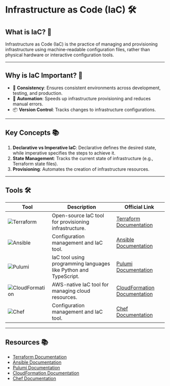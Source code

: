 # Infrastructure as Code (IaC) 🛠️

## What is IaC? 🤔
Infrastructure as Code (IaC) is the practice of managing and provisioning infrastructure using machine-readable configuration files, rather than physical hardware or interactive configuration tools.

---

## Why is IaC Important? 🌟
- 🔄 **Consistency**: Ensures consistent environments across development, testing, and production.
- 🚀 **Automation**: Speeds up infrastructure provisioning and reduces manual errors.
- 📦 **Version Control**: Tracks changes to infrastructure configurations.

---

## Key Concepts 📚
1. **Declarative vs Imperative IaC**: Declarative defines the desired state, while imperative specifies the steps to achieve it.
2. **State Management**: Tracks the current state of infrastructure (e.g., Terraform state files).
3. **Provisioning**: Automates the creation of infrastructure resources.

---

## Tools 🛠️

| Tool           | Description                                                                 | Official Link                              |
|----------------|-----------------------------------------------------------------------------|-------------------------------------------|
| ![Terraform](https://img.shields.io/badge/Terraform-blue?logo=terraform) | Open-source IaC tool for provisioning infrastructure.         | [Terraform Documentation](https://www.terraform.io/docs/) |
| ![Ansible](https://img.shields.io/badge/Ansible-blue?logo=ansible)       | Configuration management and IaC tool.                       | [Ansible Documentation](https://docs.ansible.com/) |
| ![Pulumi](https://img.shields.io/badge/Pulumi-blue?logo=pulumi)         | IaC tool using programming languages like Python and TypeScript. | [Pulumi Documentation](https://www.pulumi.com/docs/) |
| ![CloudFormation](https://img.shields.io/badge/CloudFormation-blue?logo=amazon-aws) | AWS-native IaC tool for managing cloud resources.             | [CloudFormation Documentation](https://docs.aws.amazon.com/cloudformation/) |
| ![Chef](https://img.shields.io/badge/Chef-blue?logo=chef)               | Configuration management and IaC tool.                       | [Chef Documentation](https://www.chef.io/docs/) |

---

## Resources 📚
- [Terraform Documentation](https://www.terraform.io/docs/)
- [Ansible Documentation](https://docs.ansible.com/)
- [Pulumi Documentation](https://www.pulumi.com/docs/)
- [CloudFormation Documentation](https://docs.aws.amazon.com/cloudformation/)
- [Chef Documentation](https://www.chef.io/docs/)